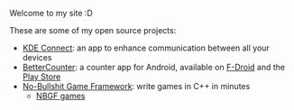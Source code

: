 Welcome to my site :D

These are some of my open source projects:

* [KDE Connect](https://kdeconnect.kde.org/): an app to enhance communication between all your devices
* [BetterCounter](https://github.com/albertvaka/bettercounter): a counter app for Android, available on [F-Droid](https://f-droid.org/en/packages/org.kde.bettercounter/) and the [Play Store](https://play.google.com/store/apps/details?id=org.kde.bettercounter)
* [No-Bullshit Game Framework](https://github.com/albertvaka/nbgf): write games in C++ in minutes
  * [NBGF games](https://albertvaka.github.io/nbgf/)
